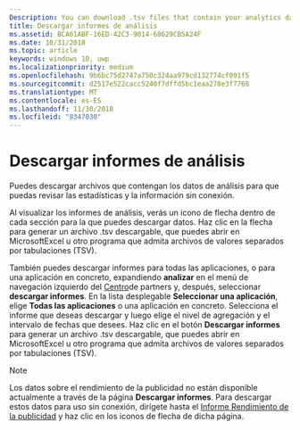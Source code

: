 ```yaml
---
Description: You can download .tsv files that contain your analytics data so that you can review your stats and info offline.
title: Descargar informes de análisis
ms.assetid: BCA61ABF-16ED-42C3-9014-68629CB5A24F
ms.date: 10/31/2018
ms.topic: article
keywords: windows 10, uwp
ms.localizationpriority: medium
ms.openlocfilehash: 9b6bc75d2747a750c324aa979cd132774cf091f5
ms.sourcegitcommit: d2517e522cacc5240f7dffd5bc1eaa278e3f7768
ms.translationtype: MT
ms.contentlocale: es-ES
ms.lasthandoff: 11/30/2018
ms.locfileid: "8347030"
---
```

# <a name="download-analytics-reports"></a>Descargar informes de análisis


Puedes descargar archivos que contengan los datos de análisis para que puedas revisar las estadísticas y la información sin conexión.

Al visualizar los informes de análisis, verás un icono de flecha dentro de cada sección para la que puedes descargar datos. Haz clic en la flecha para generar un archivo .tsv descargable, que puedes abrir en MicrosoftExcel u otro programa que admita archivos de valores separados por tabulaciones (TSV).

También puedes descargar informes para todas las aplicaciones, o para una aplicación en concreto, expandiendo **analizar** en el menú de navegación izquierdo del [Centro](https://partner.microsoft.com/dashboard)de partners y, después, seleccionar **descargar informes**. En la lista desplegable **Seleccionar una aplicación**, elige **Todas las aplicaciones** o una aplicación en concreto. Selecciona el informe que deseas descargar y luego elige el nivel de agregación y el intervalo de fechas que desees. Haz clic en el botón **Descargar informes** para generar un archivo .tsv descargable, que puedes abrir en MicrosoftExcel u otro programa que admita archivos de valores separados por tabulaciones (TSV).

> [!NOTE]
> Los datos sobre el rendimiento de la publicidad no están disponible actualmente a través de la página **Descargar informes**. Para descargar estos datos para uso sin conexión, dirígete hasta el [Informe Rendimiento de la publicidad](advertising-performance-report.md) y haz clic en los iconos de flecha de dicha página. 
